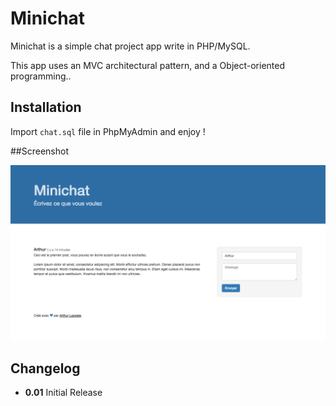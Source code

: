# Minichat

Minichat is a simple chat project app write in PHP/MySQL.

This app uses an MVC architectural pattern, and a Object-oriented programming..

## Installation 

Import `chat.sql` file in PhpMyAdmin and enjoy !

##Screenshot

![image](screenshot.png)

## Changelog

* __0.01__ Initial Release

